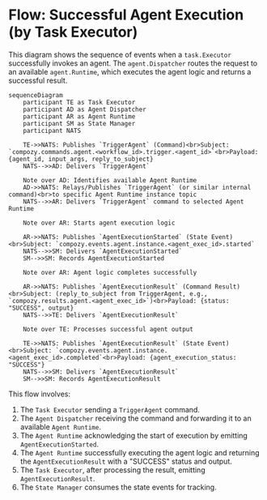 # Flow: Successful Agent Execution (by Task Executor)

This diagram shows the sequence of events when a `task.Executor` successfully invokes an agent. The `agent.Dispatcher` routes the request to an available `agent.Runtime`, which executes the agent logic and returns a successful result.

```mermaid
sequenceDiagram
    participant TE as Task Executor
    participant AD as Agent Dispatcher
    participant AR as Agent Runtime
    participant SM as State Manager
    participant NATS

    TE->>NATS: Publishes `TriggerAgent` (Command)<br>Subject: `compozy.commands.agent.<workflow_id>.trigger.<agent_id>`<br>Payload: {agent_id, input_args, reply_to_subject}
    NATS-->>AD: Delivers `TriggerAgent`

    Note over AD: Identifies available Agent Runtime
    AD->>NATS: Relays/Publishes `TriggerAgent` (or similar internal command)<br>to specific Agent Runtime instance topic
    NATS-->>AR: Delivers `TriggerAgent` command to selected Agent Runtime

    Note over AR: Starts agent execution logic

    AR->>NATS: Publishes `AgentExecutionStarted` (State Event)<br>Subject: `compozy.events.agent.instance.<agent_exec_id>.started`
    NATS-->>SM: Delivers `AgentExecutionStarted`
    SM-->>SM: Records AgentExecutionStarted

    Note over AR: Agent logic completes successfully

    AR->>NATS: Publishes `AgentExecutionResult` (Command Result)<br>Subject: (reply_to_subject from TriggerAgent, e.g., `compozy.results.agent.<agent_exec_id>`)<br>Payload: {status: "SUCCESS", output}
    NATS-->>TE: Delivers `AgentExecutionResult`

    Note over TE: Processes successful agent output

    TE->>NATS: Publishes `AgentExecutionResult` (State Event)<br>Subject: `compozy.events.agent.instance.<agent_exec_id>.completed`<br>Payload: {agent_execution_status: "SUCCESS"}
    NATS-->>SM: Delivers `AgentExecutionResult`
    SM-->>SM: Records AgentExecutionResult
```

This flow involves:
1.  The `Task Executor` sending a `TriggerAgent` command.
2.  The `Agent Dispatcher` receiving the command and forwarding it to an available `Agent Runtime`.
3.  The `Agent Runtime` acknowledging the start of execution by emitting `AgentExecutionStarted`.
4.  The `Agent Runtime` successfully executing the agent logic and returning the `AgentExecutionResult` with a "SUCCESS" status and output.
5.  The `Task Executor`, after processing the result, emitting `AgentExecutionResult`.
6.  The `State Manager` consumes the state events for tracking. 
